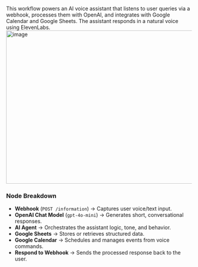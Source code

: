 This workflow powers an AI voice assistant that listens to user queries via a webhook, processes them with OpenAI, and integrates with Google Calendar and Google Sheets. The assistant responds in a natural voice using ElevenLabs.
<img width="919" height="415" alt="image" src="https://github.com/user-attachments/assets/30e98c6f-d8ab-4d0b-8e9d-eb9c0ffb2ac4" />

<section>
  <h3>Node Breakdown</h3>
  <ul>
    <li><strong>Webhook</strong> (<code>POST /information</code>) &rarr; Captures user voice/text input.</li>
    <li><strong>OpenAI Chat Model</strong> (<code>gpt-4o-mini</code>) &rarr; Generates short, conversational responses.</li>
    <li><strong>AI Agent</strong> &rarr; Orchestrates the assistant logic, tone, and behavior.</li>
    <li><strong>Google Sheets</strong> &rarr; Stores or retrieves structured data.</li>
    <li><strong>Google Calendar</strong> &rarr; Schedules and manages events from voice commands.</li>
    <li><strong>Respond to Webhook</strong> &rarr; Sends the processed response back to the user.</li>
  </ul>
</section>
